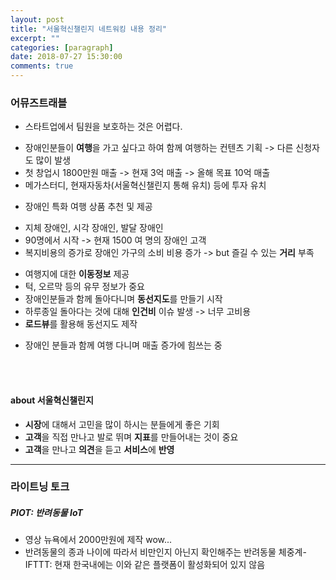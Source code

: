 ```yaml
---
layout: post
title: "서울혁신챌린지 네트워킹 내용 정리"
excerpt: ""
categories: [paragraph]
date: 2018-07-27 15:30:00
comments: true
---
```


### 어뮤즈트래블

- 스타트업에서 팀원을 보호하는 것은 어렵다.
+ 장애인분들이 **여행**을 가고 싶다고 하여 함께 여행하는 컨텐츠 기획 -> 다른 신청자도 많이 발생
+ 첫 창업시 1800만원 매출 -> 현재 3억 매출 -> 올해 목표 10억 매출
+ 메가스터디, 현재자동차(서울혁신챌린지 통해 유치) 등에 투자 유치
- 장애인 특화 여행 상품 추천 및 제공 
+ 지체 장애인, 시각 장애인, 발달 장애인
+ 90명에서 시작 -> 현재 1500 여 명의 장애인 고객
+ 복지비용의 증가로 장애인 가구의 소비 비용 증가 -> but 즐길 수 있는 **거리** 부족
- 여행지에 대한 **이동정보** 제공
- 턱, 오르막 등의 유무 정보가 중요 
- 장애인분들과 함께 돌아다니며 **동선지도**를 만들기 시작
- 하루종일 돌아다는 것에 대해 **인건비** 이슈 발생 -> 너무 고비용
- **로드뷰**를 활용해 동선지도 제작 
+ 장애인 분들과 함께 여행 다니며 매출 증가에 힘쓰는 중

<br/><br/>

#### about 서울혁신챌린지

- **시장**에 대해서 고민을 많이 하시는 분들에게 좋은 기회
- **고객**을 직접 만나고 발로 뛰며 **지표**를 만들어내는 것이 중요
- **고객**을 만나고 **의견**을 듣고 **서비스**에 **반영**

---

### 라이트닝 토크

##### PIOT: 반려동물 IoT 
- 영상 뉴욕에서 2000만원에 제작 wow...
- 반려동물의 종과 나이에 따라서 비만인지 아닌지 확인해주는 반려동물 체중계- IFTTT: 현재 한국내에는 이와 같은 플랫폼이 활성화되어 있지 않음 



